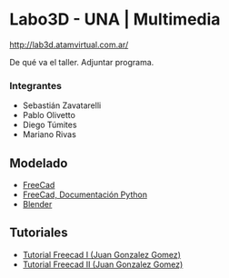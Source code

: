 # Labo3D - UNA | Multimedia
http://lab3d.atamvirtual.com.ar/

De qué va el taller.
Adjuntar programa.

### Integrantes
* Sebastián Zavatarelli
* Pablo Olivetto
* Diego Túmites
* Mariano Rivas

## Modelado
- [FreeCad](https://www.freecadweb.org/)
- [FreeCad, Documentación Python](https://www.freecadweb.org/wiki/Power_users_hub)
- [Blender](http://www.blender.org)

## Tutoriales
- [Tutorial Freecad I (Juan Gonzalez Gomez)](https://www.youtube.com/playlist?list=PLmnz0JqIMEzWQV-3ce9tVB_LFH9a91YHf)
- [Tutorial Freecad II (Juan Gonzalez Gomez)](https://www.youtube.com/playlist?list=PLmnz0JqIMEzUqEM-nxqhZoDaqszVXijOb)
